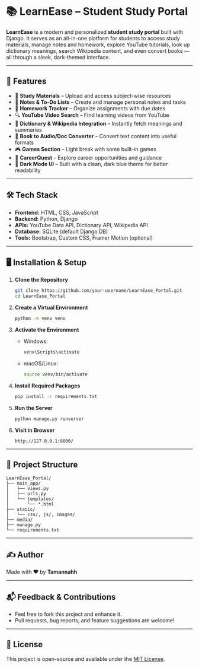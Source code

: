 # 📚 LearnEase – Student Study Portal

**LearnEase** is a modern and personalized **student study portal** built with Django. It serves as an all-in-one platform for students to access study materials, manage notes and homework, explore YouTube tutorials, look up dictionary meanings, search Wikipedia content, and even convert books — all through a sleek, dark-themed interface.

---

## 🚀 Features

- 📁 **Study Materials** – Upload and access subject-wise resources
- 📝 **Notes & To-Do Lists** – Create and manage personal notes and tasks
- 📅 **Homework Tracker** – Organize assignments with due dates
- 🔍 **YouTube Video Search** – Find learning videos from YouTube
- 📖 **Dictionary & Wikipedia Integration** – Instantly fetch meanings and summaries
- 📘 **Book to Audio/Doc Converter** – Convert text content into useful formats
- 🎮 **Games Section** – Light break with some built-in games
- 💼 **CareerQuest** – Explore career opportunities and guidance
- 🌙 **Dark Mode UI** – Built with a clean, dark blue theme for better readability

---

## 🛠️ Tech Stack

- **Frontend:** HTML, CSS, JavaScript
- **Backend:** Python, Django
- **APIs:** YouTube Data API, Dictionary API, Wikipedia API
- **Database:** SQLite (default Django DB)
- **Tools:** Bootstrap, Custom CSS, Framer Motion (optional)

---

## 🖥️ Installation & Setup

1. **Clone the Repository**
   ```bash
   git clone https://github.com/your-username/LearnEase_Portal.git
   cd LearnEase_Portal
   ```

2. **Create a Virtual Environment**
   ```bash
   python -m venv venv
   ```

3. **Activate the Environment**
   - Windows:
     ```bash
     venv\Scripts\activate
     ```
   - macOS/Linux:
     ```bash
     source venv/bin/activate
     ```

4. **Install Required Packages**
   ```bash
   pip install -r requirements.txt
   ```

5. **Run the Server**
   ```bash
   python manage.py runserver
   ```

6. **Visit in Browser**
   ```
   http://127.0.0.1:8000/
   ```

---

## 📁 Project Structure

```
LearnEase_Portal/
├── main_app/
│   ├── views.py
│   ├── urls.py
│   └── templates/
│       └── *.html
├── static/
│   └── css/, js/, images/
├── media/
├── manage.py
└── requirements.txt
```

---


## ✍️ Author

Made with ❤️ by **Tamannahh** 

---

## 📬 Feedback & Contributions

- Feel free to fork this project and enhance it.
- Pull requests, bug reports, and feature suggestions are welcome!

---

## 📌 License

This project is open-source and available under the [MIT License](LICENSE).


